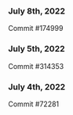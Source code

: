 ### July 8th, 2022

Commit #174999

### July 5th, 2022

Commit #314353


### July 4th, 2022

Commit #72281
